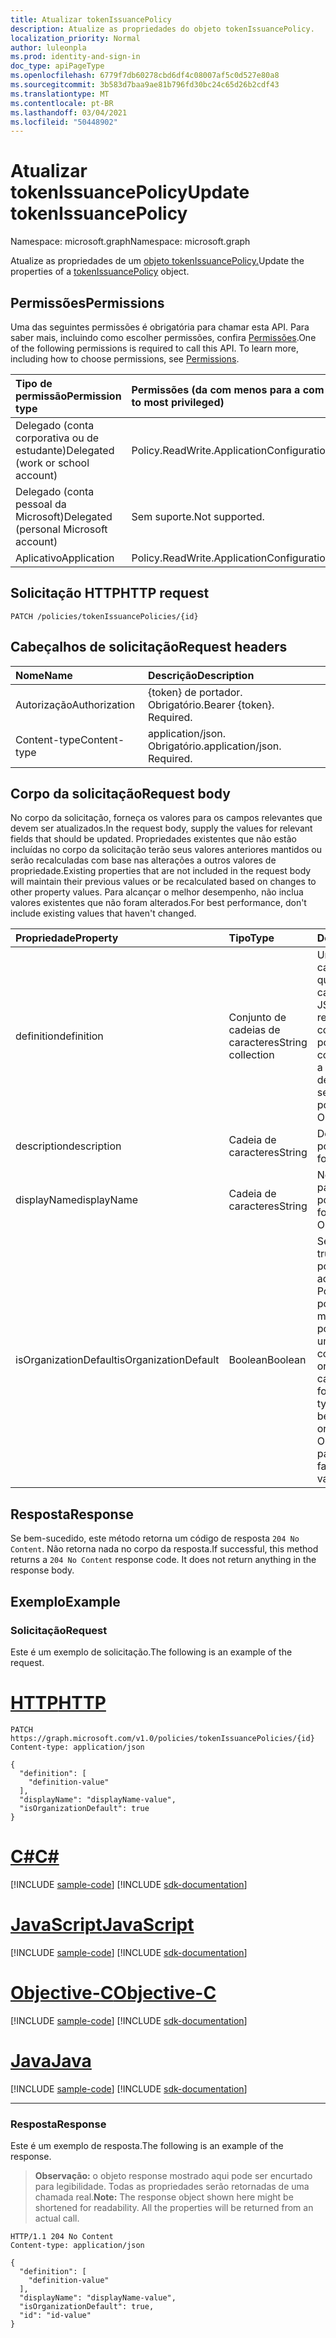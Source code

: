 ```yaml
---
title: Atualizar tokenIssuancePolicy
description: Atualize as propriedades do objeto tokenIssuancePolicy.
localization_priority: Normal
author: luleonpla
ms.prod: identity-and-sign-in
doc_type: apiPageType
ms.openlocfilehash: 6779f7db60278cbd6df4c08007af5c0d527e80a8
ms.sourcegitcommit: 3b583d7baa9ae81b796fd30bc24c65d26b2cdf43
ms.translationtype: MT
ms.contentlocale: pt-BR
ms.lasthandoff: 03/04/2021
ms.locfileid: "50448902"
---
```

# <a name="update-tokenissuancepolicy"></a><span data-ttu-id="1e3ce-103">Atualizar tokenIssuancePolicy</span><span class="sxs-lookup"><span data-stu-id="1e3ce-103">Update tokenIssuancePolicy</span></span>

<span data-ttu-id="1e3ce-104">Namespace: microsoft.graph</span><span class="sxs-lookup"><span data-stu-id="1e3ce-104">Namespace: microsoft.graph</span></span>



<span data-ttu-id="1e3ce-105">Atualize as propriedades de um [objeto tokenIssuancePolicy.](../resources/tokenIssuancePolicy.md)</span><span class="sxs-lookup"><span data-stu-id="1e3ce-105">Update the properties of a [tokenIssuancePolicy](../resources/tokenIssuancePolicy.md) object.</span></span>

## <a name="permissions"></a><span data-ttu-id="1e3ce-106">Permissões</span><span class="sxs-lookup"><span data-stu-id="1e3ce-106">Permissions</span></span>

<span data-ttu-id="1e3ce-p101">Uma das seguintes permissões é obrigatória para chamar esta API. Para saber mais, incluindo como escolher permissões, confira [Permissões](/graph/permissions-reference).</span><span class="sxs-lookup"><span data-stu-id="1e3ce-p101">One of the following permissions is required to call this API. To learn more, including how to choose permissions, see [Permissions](/graph/permissions-reference).</span></span>

| <span data-ttu-id="1e3ce-109">Tipo de permissão</span><span class="sxs-lookup"><span data-stu-id="1e3ce-109">Permission type</span></span>                        | <span data-ttu-id="1e3ce-110">Permissões (da com menos para a com mais privilégios)</span><span class="sxs-lookup"><span data-stu-id="1e3ce-110">Permissions (from least to most privileged)</span></span> |
|:---------------------------------------|:--------------------------------------------|
| <span data-ttu-id="1e3ce-111">Delegado (conta corporativa ou de estudante)</span><span class="sxs-lookup"><span data-stu-id="1e3ce-111">Delegated (work or school account)</span></span>     | <span data-ttu-id="1e3ce-112">Policy.ReadWrite.ApplicationConfiguration</span><span class="sxs-lookup"><span data-stu-id="1e3ce-112">Policy.ReadWrite.ApplicationConfiguration</span></span> |
| <span data-ttu-id="1e3ce-113">Delegado (conta pessoal da Microsoft)</span><span class="sxs-lookup"><span data-stu-id="1e3ce-113">Delegated (personal Microsoft account)</span></span> | <span data-ttu-id="1e3ce-114">Sem suporte.</span><span class="sxs-lookup"><span data-stu-id="1e3ce-114">Not supported.</span></span> |
| <span data-ttu-id="1e3ce-115">Aplicativo</span><span class="sxs-lookup"><span data-stu-id="1e3ce-115">Application</span></span>                            | <span data-ttu-id="1e3ce-116">Policy.ReadWrite.ApplicationConfiguration</span><span class="sxs-lookup"><span data-stu-id="1e3ce-116">Policy.ReadWrite.ApplicationConfiguration</span></span> |

## <a name="http-request"></a><span data-ttu-id="1e3ce-117">Solicitação HTTP</span><span class="sxs-lookup"><span data-stu-id="1e3ce-117">HTTP request</span></span>

<!-- { "blockType": "ignored" } -->

```http
PATCH /policies/tokenIssuancePolicies/{id}
```

## <a name="request-headers"></a><span data-ttu-id="1e3ce-118">Cabeçalhos de solicitação</span><span class="sxs-lookup"><span data-stu-id="1e3ce-118">Request headers</span></span>

| <span data-ttu-id="1e3ce-119">Nome</span><span class="sxs-lookup"><span data-stu-id="1e3ce-119">Name</span></span>       | <span data-ttu-id="1e3ce-120">Descrição</span><span class="sxs-lookup"><span data-stu-id="1e3ce-120">Description</span></span>|
|:-----------|:-----------|
| <span data-ttu-id="1e3ce-121">Autorização</span><span class="sxs-lookup"><span data-stu-id="1e3ce-121">Authorization</span></span> | <span data-ttu-id="1e3ce-p102">{token} de portador. Obrigatório.</span><span class="sxs-lookup"><span data-stu-id="1e3ce-p102">Bearer {token}. Required.</span></span> |
| <span data-ttu-id="1e3ce-124">Content-type</span><span class="sxs-lookup"><span data-stu-id="1e3ce-124">Content-type</span></span> | <span data-ttu-id="1e3ce-p103">application/json. Obrigatório.</span><span class="sxs-lookup"><span data-stu-id="1e3ce-p103">application/json. Required.</span></span> |

## <a name="request-body"></a><span data-ttu-id="1e3ce-127">Corpo da solicitação</span><span class="sxs-lookup"><span data-stu-id="1e3ce-127">Request body</span></span>

<span data-ttu-id="1e3ce-128">No corpo da solicitação, forneça os valores para os campos relevantes que devem ser atualizados.</span><span class="sxs-lookup"><span data-stu-id="1e3ce-128">In the request body, supply the values for relevant fields that should be updated.</span></span> <span data-ttu-id="1e3ce-129">Propriedades existentes que não estão incluídas no corpo da solicitação terão seus valores anteriores mantidos ou serão recalculadas com base nas alterações a outros valores de propriedade.</span><span class="sxs-lookup"><span data-stu-id="1e3ce-129">Existing properties that are not included in the request body will maintain their previous values or be recalculated based on changes to other property values.</span></span> <span data-ttu-id="1e3ce-130">Para alcançar o melhor desempenho, não inclua valores existentes que não foram alterados.</span><span class="sxs-lookup"><span data-stu-id="1e3ce-130">For best performance, don't include existing values that haven't changed.</span></span>

| <span data-ttu-id="1e3ce-131">Propriedade</span><span class="sxs-lookup"><span data-stu-id="1e3ce-131">Property</span></span>     | <span data-ttu-id="1e3ce-132">Tipo</span><span class="sxs-lookup"><span data-stu-id="1e3ce-132">Type</span></span>        | <span data-ttu-id="1e3ce-133">Descrição</span><span class="sxs-lookup"><span data-stu-id="1e3ce-133">Description</span></span> |
|:-------------|:------------|:------------|
|<span data-ttu-id="1e3ce-134">definition</span><span class="sxs-lookup"><span data-stu-id="1e3ce-134">definition</span></span>|<span data-ttu-id="1e3ce-135">Conjunto de cadeias de caracteres</span><span class="sxs-lookup"><span data-stu-id="1e3ce-135">String collection</span></span>| <span data-ttu-id="1e3ce-136">Uma coleção de cadeias de caracteres que contém uma cadeia de caracteres JSON que define as regras e as configurações dessa política.</span><span class="sxs-lookup"><span data-stu-id="1e3ce-136">A string collection containing a JSON string that defines the rules and settings for this policy.</span></span>  <span data-ttu-id="1e3ce-137">Obrigatório.</span><span class="sxs-lookup"><span data-stu-id="1e3ce-137">Required.</span></span>|
|<span data-ttu-id="1e3ce-138">description</span><span class="sxs-lookup"><span data-stu-id="1e3ce-138">description</span></span>|<span data-ttu-id="1e3ce-139">Cadeia de caracteres</span><span class="sxs-lookup"><span data-stu-id="1e3ce-139">String</span></span>| <span data-ttu-id="1e3ce-140">Descrição dessa política.</span><span class="sxs-lookup"><span data-stu-id="1e3ce-140">Description for this policy.</span></span>|
|<span data-ttu-id="1e3ce-141">displayName</span><span class="sxs-lookup"><span data-stu-id="1e3ce-141">displayName</span></span>|<span data-ttu-id="1e3ce-142">Cadeia de caracteres</span><span class="sxs-lookup"><span data-stu-id="1e3ce-142">String</span></span>| <span data-ttu-id="1e3ce-143">Nome de exibição para esta política.</span><span class="sxs-lookup"><span data-stu-id="1e3ce-143">Display name for this policy.</span></span> <span data-ttu-id="1e3ce-144">Obrigatório.</span><span class="sxs-lookup"><span data-stu-id="1e3ce-144">Required.</span></span>|
|<span data-ttu-id="1e3ce-145">isOrganizationDefault</span><span class="sxs-lookup"><span data-stu-id="1e3ce-145">isOrganizationDefault</span></span>|<span data-ttu-id="1e3ce-146">Boolean</span><span class="sxs-lookup"><span data-stu-id="1e3ce-146">Boolean</span></span>|<span data-ttu-id="1e3ce-147">Se definido como true, ativa essa política.</span><span class="sxs-lookup"><span data-stu-id="1e3ce-147">If set to true, activates this policy.</span></span> <span data-ttu-id="1e3ce-148">Pode haver muitas políticas para o mesmo tipo de política, mas apenas uma pode ser ativada como o padrão da organização.</span><span class="sxs-lookup"><span data-stu-id="1e3ce-148">There can be many policies for the same policy type, but only one can be activated as the organization default.</span></span> <span data-ttu-id="1e3ce-149">Opcional, o valor padrão é false.</span><span class="sxs-lookup"><span data-stu-id="1e3ce-149">Optional, default value is false.</span></span>|

## <a name="response"></a><span data-ttu-id="1e3ce-150">Resposta</span><span class="sxs-lookup"><span data-stu-id="1e3ce-150">Response</span></span>

<span data-ttu-id="1e3ce-p108">Se bem-sucedido, este método retorna um código de resposta `204 No Content`. Não retorna nada no corpo da resposta.</span><span class="sxs-lookup"><span data-stu-id="1e3ce-p108">If successful, this method returns a `204 No Content` response code. It does not return anything in the response body.</span></span>

## <a name="example"></a><span data-ttu-id="1e3ce-153">Exemplo</span><span class="sxs-lookup"><span data-stu-id="1e3ce-153">Example</span></span>

### <a name="request"></a><span data-ttu-id="1e3ce-154">Solicitação</span><span class="sxs-lookup"><span data-stu-id="1e3ce-154">Request</span></span>

<span data-ttu-id="1e3ce-155">Este é um exemplo de solicitação.</span><span class="sxs-lookup"><span data-stu-id="1e3ce-155">The following is an example of the request.</span></span>


# <a name="http"></a>[<span data-ttu-id="1e3ce-156">HTTP</span><span class="sxs-lookup"><span data-stu-id="1e3ce-156">HTTP</span></span>](#tab/http)
<!-- {
  "blockType": "request",
  "name": "update_tokenissuancepolicy"
}-->

```http
PATCH https://graph.microsoft.com/v1.0/policies/tokenIssuancePolicies/{id}
Content-type: application/json

{
  "definition": [
    "definition-value"
  ],
  "displayName": "displayName-value",
  "isOrganizationDefault": true
}
```
# <a name="c"></a>[<span data-ttu-id="1e3ce-157">C#</span><span class="sxs-lookup"><span data-stu-id="1e3ce-157">C#</span></span>](#tab/csharp)
[!INCLUDE [sample-code](../includes/snippets/csharp/update-tokenissuancepolicy-csharp-snippets.md)]
[!INCLUDE [sdk-documentation](../includes/snippets/snippets-sdk-documentation-link.md)]

# <a name="javascript"></a>[<span data-ttu-id="1e3ce-158">JavaScript</span><span class="sxs-lookup"><span data-stu-id="1e3ce-158">JavaScript</span></span>](#tab/javascript)
[!INCLUDE [sample-code](../includes/snippets/javascript/update-tokenissuancepolicy-javascript-snippets.md)]
[!INCLUDE [sdk-documentation](../includes/snippets/snippets-sdk-documentation-link.md)]

# <a name="objective-c"></a>[<span data-ttu-id="1e3ce-159">Objective-C</span><span class="sxs-lookup"><span data-stu-id="1e3ce-159">Objective-C</span></span>](#tab/objc)
[!INCLUDE [sample-code](../includes/snippets/objc/update-tokenissuancepolicy-objc-snippets.md)]
[!INCLUDE [sdk-documentation](../includes/snippets/snippets-sdk-documentation-link.md)]

# <a name="java"></a>[<span data-ttu-id="1e3ce-160">Java</span><span class="sxs-lookup"><span data-stu-id="1e3ce-160">Java</span></span>](#tab/java)
[!INCLUDE [sample-code](../includes/snippets/java/update-tokenissuancepolicy-java-snippets.md)]
[!INCLUDE [sdk-documentation](../includes/snippets/snippets-sdk-documentation-link.md)]

---


### <a name="response"></a><span data-ttu-id="1e3ce-161">Resposta</span><span class="sxs-lookup"><span data-stu-id="1e3ce-161">Response</span></span>

<span data-ttu-id="1e3ce-162">Este é um exemplo de resposta.</span><span class="sxs-lookup"><span data-stu-id="1e3ce-162">The following is an example of the response.</span></span>

> <span data-ttu-id="1e3ce-p109">**Observação:** o objeto response mostrado aqui pode ser encurtado para legibilidade. Todas as propriedades serão retornadas de uma chamada real.</span><span class="sxs-lookup"><span data-stu-id="1e3ce-p109">**Note:** The response object shown here might be shortened for readability. All the properties will be returned from an actual call.</span></span>

<!-- {
  "blockType": "response",
  "truncated": true,
  "@odata.type": "microsoft.graph.tokenIssuancePolicy"
} -->

```http
HTTP/1.1 204 No Content
Content-type: application/json

{
  "definition": [
    "definition-value"
  ],
  "displayName": "displayName-value",
  "isOrganizationDefault": true,
  "id": "id-value"
}
```

<!-- uuid: 16cd6b66-4b1a-43a1-adaf-3a886856ed98
2019-02-04 14:57:30 UTC -->
<!-- {
  "type": "#page.annotation",
  "description": "Update tokenissuancepolicy",
  "keywords": "",
  "section": "documentation",
  "tocPath": ""
}-->

